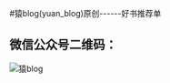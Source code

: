#猿blog(yuan_blog)原创------好书推荐单
## 微信公众号二维码：
![猿blog](http://open.weixin.qq.com/qr/code/?username=yuan_blog)
